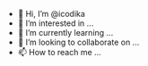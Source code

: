 - 👋 Hi, I’m @icodika
- 👀 I’m interested in ...
- 🌱 I’m currently learning ...
- 💞️ I’m looking to collaborate on ...
- 📫 How to reach me ...

<!---
icodika/icodika is a ✨ special ✨ repository because its `README.md` (this file) appears on your GitHub profile.
You can click the Preview link to take a look at your changes.
--->
